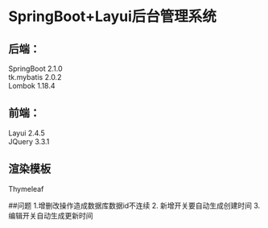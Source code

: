 # SpringBoot+Layui后台管理系统
## 后端：
SpringBoot  2.1.0  
tk.mybatis  2.0.2  
Lombok 1.18.4  
## 前端：
Layui  2.4.5  
JQuery  3.3.1

## 渲染模板
Thymeleaf

##问题
1.增删改操作造成数据库数据id不连续
2. 新增开关要自动生成创建时间
3. 编辑开关自动生成更新时间


